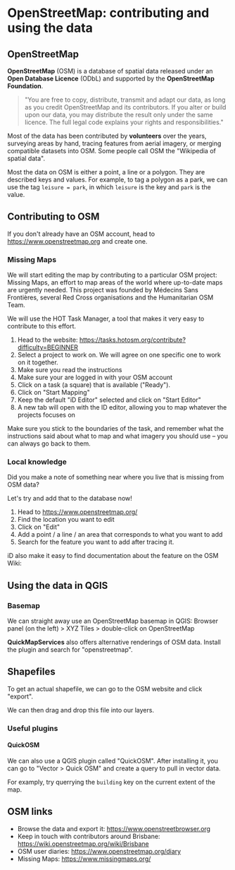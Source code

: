 # OpenStreetMap: contributing and using the data

## OpenStreetMap

**OpenStreetMap** (OSM) is a database of spatial data released under an **Open Database Licence** (ODbL) and supported by the **OpenStreetMap Foundation**.

> "You are free to copy, distribute, transmit and adapt our data, as long as you credit OpenStreetMap and its contributors. If you alter or build upon our data, you may distribute the result only under the same licence. The full legal code explains your rights and responsibilities."

Most of the data has been contributed by **volunteers** over the years, surveying areas by hand, tracing features from aerial imagery, or merging compatible datasets into OSM. Some people call OSM the "Wikipedia of spatial data".

Most the data on OSM is either a point, a line or a polygon. They are described keys and values. For example, to tag a polygon as a park, we can use the tag `leisure = park`, in which `leisure` is the key and `park` is the value.

## Contributing to OSM

If you don't already have an OSM account, head to https://www.openstreetmap.org and create one.

### Missing Maps

We will start editing the map by contributing to a particular OSM project: Missing Maps, an effort to map areas of the world where up-to-date maps are urgently needed. This project was founded by Médecins Sans Frontières, several Red Cross organisations and the Humanitarian OSM Team.

We will use the HOT Task Manager, a tool that makes it very easy to contribute to this effort.

1. Head to the website: https://tasks.hotosm.org/contribute?difficulty=BEGINNER
1. Select a project to work on. We will agree on one specific one to work on it together.
1. Make sure you read the instructions
1. Make sure your are logged in with your OSM account
1. Click on a task (a square) that is available ("Ready").
1. Click on "Start Mapping"
1. Keep the default "iD Editor" selected and click on "Start Editor"
1. A new tab will open with the ID editor, allowing you to map whatever the projects focuses on

Make sure you stick to the boundaries of the task, and remember what the instructions said about what to map and what imagery you should use – you can always go back to them.

### Local knowledge

Did you make a note of something near where you live that is missing from OSM data?

Let's try and add that to the database now!

1. Head to https://www.openstreetmap.org/
1. Find the location you want to edit
1. Click on "Edit"
1. Add a point / a line / an area that corresponds to what you want to add
1. Search for the feature you want to add after tracing it.

iD also make it easy to find documentation about the feature on the OSM Wiki: 

## Using the data in QGIS

### Basemap

We can straight away use an OpenStreetMap basemap in QGIS: Browser panel (on the left) > XYZ Tiles > double-click on OpenStreetMap

**QuickMapServices** also offers alternative renderings of OSM data. Install the plugin and search for "openstreetmap".

## Shapefiles

To get an actual shapefile, we can go to the OSM website and click "export".

We can then drag and drop this file into our layers.

### Useful plugins

#### QuickOSM

We can also use a QGIS plugin called "QuickOSM". After installing it, you can go to "Vector > Quick OSM" and create a query to pull in vector data.

For examply, try querrying the `building` key on the current extent of the map.



## OSM links

* Browse the data and export it: https://www.openstreetbrowser.org
* Keep in touch with contributors around Brisbane: https://wiki.openstreetmap.org/wiki/Brisbane
* OSM user diaries: https://www.openstreetmap.org/diary
* Missing Maps: https://www.missingmaps.org/
